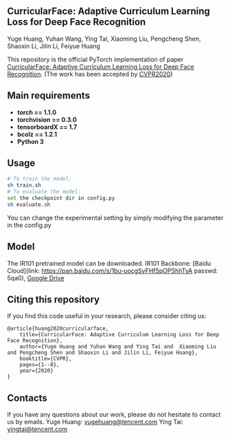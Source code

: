 ## CurricularFace: Adaptive Curriculum Learning Loss for Deep Face Recognition
Yuge Huang, Yuhan Wang, Ying Tai, Xiaoming Liu, Pengcheng Shen, Shaoxin Li, Jilin Li, Feiyue Huang

This repository is the official PyTorch implementation of paper [CurricularFace: Adaptive Curriculum Learning Loss for Deep Face Recognition](). (The work has been accepted by [CVPR2020](http://cvpr2020.thecvf.com/))

## Main requirements

  * **torch == 1.1.0**
  * **torchvision == 0.3.0**
  * **tensorboardX == 1.7**
  * **bcolz == 1.2.1**
  * **Python 3**
  
## Usage
```bash
# To train the model:
sh train.sh
# To evaluate the model:
set the checkpoint dir in config.py
sh evaluate.sh
```
You can change the experimental setting by simply modifying the parameter in the config.py

## Model
The IR101 pretrained model can be downloaded.
IR101 Backbone: 
[Baidu Cloud](link: https://pan.baidu.com/s/1bu-uocgSyFHf5pOPShhTyA 
passwd: 5qa0), 
[Google Drive](https://drive.google.com/open?id=1upOyrPzZ5OI3p6WkA5D5JFYCeiZuaPcp)

## Citing this repository
If you find this code useful in your research, please consider citing us:
```
@article{huang2020curricularface,
	title={CurricularFace: Adaptive Curriculum Learning Loss for Deep Face Recognition},
	author={Yuge Huang and Yuhan Wang and Ying Tai and  Xiaoming Liu and Pengcheng Shen and Shaoxin Li and Jilin Li, Feiyue Huang},
	booktitle={CVPR},
	pages={1--8},
	year={2020}
}
```

## Contacts
If you have any questions about our work, please do not hesitate to contact us by emails.
Yuge Huang: yugehuang@tencent.com
Ying Tai: yingtai@tencent.com



